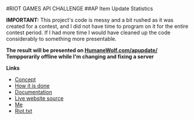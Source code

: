 #RIOT GAMES API CHALLENGE
##AP Item Update Statistics

**IMPORTANT:** This project's code is messy and a bit rushed as it was created for a contest, and I did not have time to program on it for the entire contest period. If I had more time I would have cleaned up the code considerably to something more presentable.

**The result will be presented on [HumaneWolf.com/apupdate/](http://humanewolf.com/apupdate/)**  
**Tempporarily offline while  I'm changing and fixing a server**


**Links**

 - [Concept](https://github.com/HumaneWolf/RiotAPIChallenge2/blob/master/docs/concept.md)
 - [How it is done](https://github.com/HumaneWolf/RiotAPIChallenge2/blob/master/docs/how.md)
 - [Documentation](https://github.com/HumaneWolf/RiotAPIChallenge2/tree/master/docs)
 - [Live website source](https://github.com/HumaneWolf/RiotAPIChallenge2/tree/master/web_live)
 - [Me](https://github.com/HumaneWolf/RiotAPIChallenge2/blob/master/docs/me.md)
 - [Riot.txt](https://github.com/HumaneWolf/RiotAPIChallenge2/blob/master/riot.txt)
